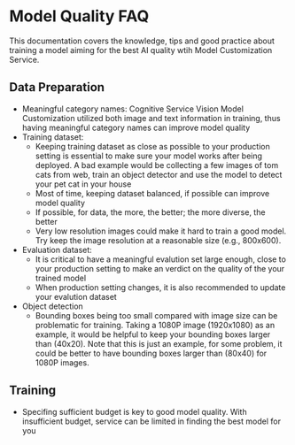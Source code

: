 # Model Quality FAQ

This documentation covers the knowledge, tips and good practice about training a model aiming for the best AI quality wtih Model Customization Service.

## Data Preparation

- Meaningful category names: Cognitive Service Vision Model Customization utilized both image and text information in training, thus having meaningful category names can improve model quality
- Training dataset:
  - Keeping training dataset as close as possible to your production setting is essential to make sure your model works after being deployed. A bad example would be collecting a few images of tom cats from web, train an object detector and use the model to detect your pet cat in your house
  - Most of time, keeping dataset balanced, if possible can improve model quality
  - If possible, for data, the more, the better; the more diverse, the better
  - Very low resolution images could make it hard to train a good model. Try keep the image resolution at a reasonable size (e.g., 800x600).
- Evaluation dataset:
  - It is critical to have a meaningful evalution set large enough, close to your production setting to make an verdict on the quality of the your trained model
  - When production setting changes, it is also recommended to update your evalution dataset
- Object detection
  - Bounding boxes being too small compared with image size can be problematic for training. Taking a 1080P image (1920x1080) as an example, it would be helpful to keep your bounding boxes larger than (40x20). Note that this is just an example, for some problem, it could be better to have bounding boxes larger than (80x40) for 1080P images.


## Training

- Specifing sufficient budget is key to good model quality. With insufficient budget, service can be limited in finding the best model for you